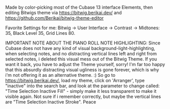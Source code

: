 Made by color-picking most of the Cubase 13 interface Elements, then editing Bitwigs theme via https://bitwig.berikai.dev/ and https://github.com/Berikai/bitwig-theme-editor

Favorite Settings for me: Bitwig -> User Interface -> Contrast -> Midtones: 35, Black Level 35, Grid Lines 80. 

IMPORTANT NOTE ABOUT THE PIANO ROLL NOTE HIGHLIGHTING: Since Cubase does not have any kind of visual background-light-highlighting, when selecting notes, and no distracting vertical lines left and right from selected notes, i deleted this visual mess out of the Bitwig Theme. If you want it back, you have to adjust the Theme yourself, sorry! I'm far too happy that this absurdly distracting visual ugliness is gone forever, which is why i'm not offering it as an alternative theme. :) So go to https://bitwig.berikai.dev/, load my theme, click on 'Arranger', type "inactive" into the search bar, and look at the parameter to change called: "Time Selection Inactive Fill" - simply make it less transparent to make it visible again. Not sure if i remember correctly, but maybe the vertical lines are "Time Selection Inactive Stroke". Peace
